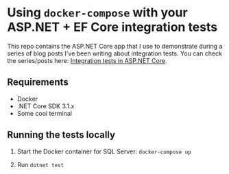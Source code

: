 # Using `docker-compose` with your ASP.NET + EF Core integration tests

This repo contains the ASP.NET Core app that I use to demonstrate during a series of blog posts I've been writing about integration tests. You can check the series/posts here: [Integration tests in ASP.NET Core](https://blog.joaograssi.com/integration-tests-in-asp-net-core/).


## Requirements

- Docker
- .NET Core SDK 3.1.x
- Some cool terminal


## Running the tests locally

1. Start the Docker container for SQL Server: `docker-compose up`

2. Run `dotnet test`
